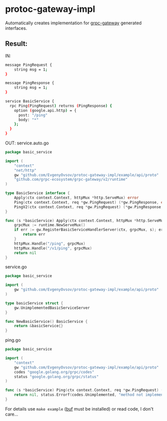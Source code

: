 # protoc-gateway-impl

Automatically creates implementation for [grpc-gateway](https://github.com/grpc-ecosystem/grpc-gateway) generated interfaces.

## Result:

IN: 
```bash
message PingRequest {
    string msg = 1;
}

message PingResponse {
    string msg = 1;
}

service BasicService {
  rpc Ping(PingRequest) returns (PingResponse) {
    option (google.api.http) = {
      post: "/ping"
      body: "*"
    };
  }
}
```
OUT:
service.auto.go
```go
package basic_service

import (
	"context"
	"net/http"
	gw "github.com/EvgenyOvsov/protoc-gateway-impl/example/api/proto"
	"github.com/grpc-ecosystem/grpc-gateway/v2/runtime"
)

type BasicService interface {
	Apply(ctx context.Context, httpMux *http.ServeMux) error
	Ping(ctx context.Context, req *gw.PingRequest) (*gw.PingResponse, error)
	PingV2(ctx context.Context, req *gw.PingRequest) (*gw.PingResponse, error)
}

func (s *basicService) Apply(ctx context.Context, httpMux *http.ServeMux) error {
	grpcMux := runtime.NewServeMux()
	if err := gw.RegisterBasicServiceHandlerServer(ctx, grpcMux, s); err != nil {
		return err
	}
	httpMux.Handle("/ping", grpcMux)
	httpMux.Handle("/v1/ping", grpcMux)
	return nil
}
```
service.go
```go
package basic_service

import (
	gw "github.com/EvgenyOvsov/protoc-gateway-impl/example/api/proto"
)

type basicService struct {
	gw.UnimplementedBasicServiceServer
}

func NewBasicService() BasicService {
	return &basicService{}
}
```
ping.go
```go
package basic_service

import (
	"context"
	gw "github.com/EvgenyOvsov/protoc-gateway-impl/example/api/proto"
	codes "google.golang.org/grpc/codes"
	status "google.golang.org/grpc/status"
)

func (s *basicService) Ping(ctx context.Context, req *gw.PingRequest) (*gw.PingResponse, error) {
	return nil, status.Errorf(codes.Unimplemented, "method not implemented")
}
```

For details use `make example` ([buf](https://buf.build/) must be installed) or read code, I don't care...
